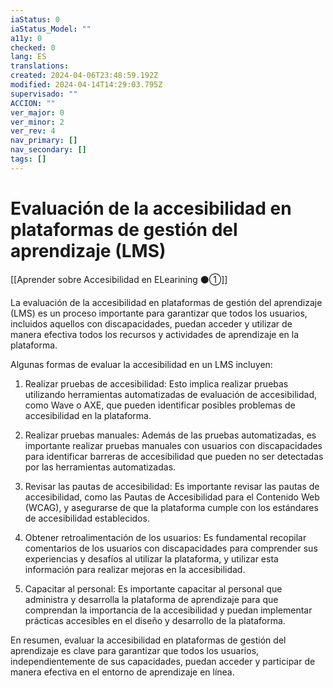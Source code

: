 ```yaml
---
iaStatus: 0
iaStatus_Model: ""
a11y: 0
checked: 0
lang: ES
translations: 
created: 2024-04-06T23:48:59.192Z
modified: 2024-04-14T14:29:03.795Z
supervisado: ""
ACCION: ""
ver_major: 0
ver_minor: 2
ver_rev: 4
nav_primary: []
nav_secondary: []
tags: []
---
```

# Evaluación de la accesibilidad en plataformas de gestión del aprendizaje (LMS)

[[Aprender sobre Accesibilidad en ELearining ⚫①]]

La evaluación de la accesibilidad en plataformas de gestión del aprendizaje (LMS) es un proceso importante para garantizar que todos los usuarios, incluidos aquellos con discapacidades, puedan acceder y utilizar de manera efectiva todos los recursos y actividades de aprendizaje en la plataforma.

Algunas formas de evaluar la accesibilidad en un LMS incluyen:

1. Realizar pruebas de accesibilidad: Esto implica realizar pruebas utilizando herramientas automatizadas de evaluación de accesibilidad, como Wave o AXE, que pueden identificar posibles problemas de accesibilidad en la plataforma.

2. Realizar pruebas manuales: Además de las pruebas automatizadas, es importante realizar pruebas manuales con usuarios con discapacidades para identificar barreras de accesibilidad que pueden no ser detectadas por las herramientas automatizadas.

3. Revisar las pautas de accesibilidad: Es importante revisar las pautas de accesibilidad, como las Pautas de Accesibilidad para el Contenido Web (WCAG), y asegurarse de que la plataforma cumple con los estándares de accesibilidad establecidos.

4. Obtener retroalimentación de los usuarios: Es fundamental recopilar comentarios de los usuarios con discapacidades para comprender sus experiencias y desafíos al utilizar la plataforma, y utilizar esta información para realizar mejoras en la accesibilidad.

5. Capacitar al personal: Es importante capacitar al personal que administra y desarrolla la plataforma de aprendizaje para que comprendan la importancia de la accesibilidad y puedan implementar prácticas accesibles en el diseño y desarrollo de la plataforma.

En resumen, evaluar la accesibilidad en plataformas de gestión del aprendizaje es clave para garantizar que todos los usuarios, independientemente de sus capacidades, puedan acceder y participar de manera efectiva en el entorno de aprendizaje en línea.
